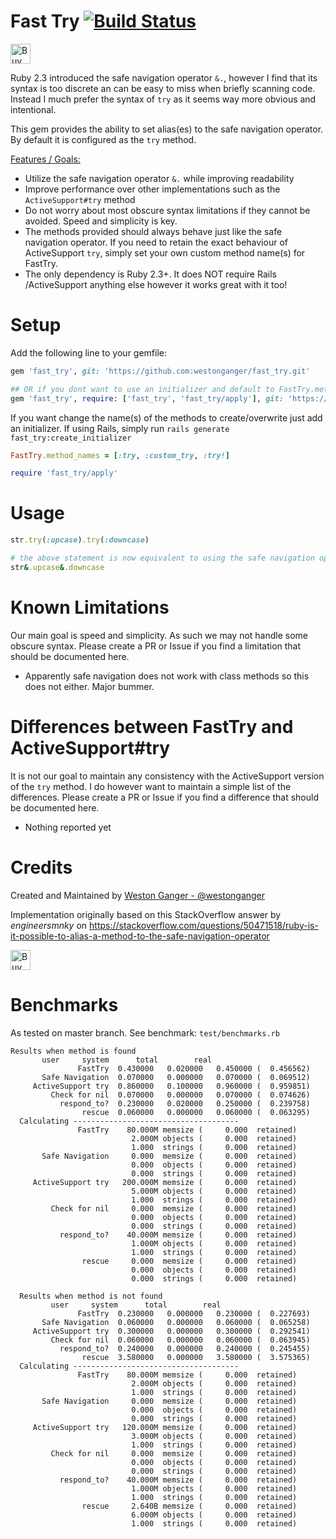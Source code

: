 # Fast Try <a href='https://travis-ci.org/westonganger/fast_try' target='_blank'><img src='https://api.travis-ci.org/westonganger/fast_try.svg?branch=master' border='0' alt='Build Status' /></a> 

<a href='https://ko-fi.com/A5071NK' target='_blank'><img height='32' style='border:0px;height:32px;' src='https://az743702.vo.msecnd.net/cdn/kofi1.png?v=a' border='0' alt='Buy Me a Coffee' /></a> 

Ruby 2.3 introduced the safe navigation operator `&.`, however I find that its syntax is too discrete an can be easy to miss when briefly scanning code. Instead I much prefer the syntax of `try` as it seems way more obvious and intentional.

This gem provides the ability to set alias(es) to the safe navigation operator. By default it is configured as the `try` method.

<u>Features / Goals:</u>

- Utilize the safe navigation operator `&.` while improving readability
- Improve performance over other implementations such as the `ActiveSupport#try` method
- Do not worry about most obscure syntax limitations if they cannot be avoided. Speed and simplicity is key.
- The methods provided should always behave just like the safe navigation operator. If you need to retain the exact behaviour of ActiveSupport `try`, simply set your own custom method name(s) for FastTry. 
- The only dependency is Ruby 2.3+. It does NOT require Rails /ActiveSupport anything else however it works great with it too!

# Setup

Add the following line to your gemfile:
```ruby
gem 'fast_try', git: 'https://github.com:westonganger/fast_try.git'

## OR if you dont want to use an initializer and default to FastTry.methods = [:try]
gem 'fast_try', require: ['fast_try', 'fast_try/apply'], git: 'https://github.com:westonganger/fast_try.git'
```

If you want change the name(s) of the methods to create/overwrite just add an initializer. If using Rails, simply run `rails generate fast_try:create_initializer`

```ruby
FastTry.method_names = [:try, :custom_try, :try!]

require 'fast_try/apply'
```

# Usage

```ruby
str.try(:upcase).try(:downcase)

# the above statement is now equivalent to using the safe navigation operator Ex.
str&.upcase&.downcase
```

# Known Limitations

Our main goal is speed and simplicity. As such we may not handle some obscure syntax. Please create a PR or Issue if you find a limitation that should be documented here.

- Apparently safe navigation does not work with class methods so this does not either. Major bummer.

# Differences between FastTry and ActiveSupport#try

It is not our goal to maintain any consistency with the ActiveSupport version of the `try` method. I do however want to maintain a simple list of the differences. Please create a PR or Issue if you find a difference that should be documented here.

- Nothing reported yet

# Credits

Created and Maintained by [Weston Ganger - @westonganger](https://github.com/westonganger)

Implementation originally based on this StackOverflow answer by <i>engineersmnky</i> on https://stackoverflow.com/questions/50471518/ruby-is-it-possible-to-alias-a-method-to-the-safe-navigation-operator

<a href='https://ko-fi.com/A5071NK' target='_blank'><img height='32' style='border:0px;height:32px;' src='https://az743702.vo.msecnd.net/cdn/kofi1.png?v=a' border='0' alt='Buy Me a Coffee' /></a> 

# Benchmarks

As tested on master branch. See benchmark: `test/benchmarks.rb`

```
Results when method is found
       user     system      total        real
               FastTry  0.430000   0.020000   0.450000 (  0.456562)
       Safe Navigation  0.070000   0.000000   0.070000 (  0.069512)
     ActiveSupport try  0.860000   0.100000   0.960000 (  0.959851)
         Check for nil  0.070000   0.000000   0.070000 (  0.074626)
           respond_to?  0.230000   0.020000   0.250000 (  0.239758)
                rescue  0.060000   0.000000   0.060000 (  0.063295)
  Calculating -------------------------------------
               FastTry    80.000M memsize (     0.000  retained)
                           2.000M objects (     0.000  retained)
                           1.000  strings (     0.000  retained)
       Safe Navigation     0.000  memsize (     0.000  retained)
                           0.000  objects (     0.000  retained)
                           0.000  strings (     0.000  retained)
     ActiveSupport try   200.000M memsize (     0.000  retained)
                           5.000M objects (     0.000  retained)
                           1.000  strings (     0.000  retained)
         Check for nil     0.000  memsize (     0.000  retained)
                           0.000  objects (     0.000  retained)
                           0.000  strings (     0.000  retained)
           respond_to?    40.000M memsize (     0.000  retained)
                           1.000M objects (     0.000  retained)
                           1.000  strings (     0.000  retained)
                rescue     0.000  memsize (     0.000  retained)
                           0.000  objects (     0.000  retained)
                           0.000  strings (     0.000  retained)

  Results when method is not found
         user     system      total        real
               FastTry  0.230000   0.000000   0.230000 (  0.227693)
       Safe Navigation  0.060000   0.000000   0.060000 (  0.065258)
     ActiveSupport try  0.300000   0.000000   0.300000 (  0.292541)
         Check for nil  0.060000   0.000000   0.060000 (  0.063945)
           respond_to?  0.240000   0.000000   0.240000 (  0.245455)
                rescue  3.580000   0.000000   3.580000 (  3.575365)
  Calculating -------------------------------------
               FastTry    80.000M memsize (     0.000  retained)
                           2.000M objects (     0.000  retained)
                           1.000  strings (     0.000  retained)
       Safe Navigation     0.000  memsize (     0.000  retained)
                           0.000  objects (     0.000  retained)
                           0.000  strings (     0.000  retained)
     ActiveSupport try   120.000M memsize (     0.000  retained)
                           3.000M objects (     0.000  retained)
                           1.000  strings (     0.000  retained)
         Check for nil     0.000  memsize (     0.000  retained)
                           0.000  objects (     0.000  retained)
                           0.000  strings (     0.000  retained)
           respond_to?    40.000M memsize (     0.000  retained)
                           1.000M objects (     0.000  retained)
                           1.000  strings (     0.000  retained)
                rescue     2.640B memsize (     0.000  retained)
                           6.000M objects (     0.000  retained)
                           1.000  strings (     0.000  retained)
```
